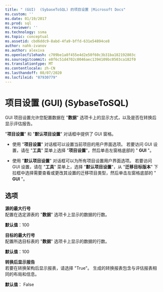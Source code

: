 ```yaml
---
title: " (GUI)  (SybaseToSQL) 的项目设置 |Microsoft Docs"
ms.custom: ''
ms.date: 01/19/2017
ms.prod: sql
ms.reviewer: ''
ms.technology: ssma
ms.topic: conceptual
ms.assetid: cbd6ddc9-8abd-4fa9-bffd-631e54894ce8
author: nahk-ivanov
ms.author: alexiva
ms.openlocfilehash: c709be1a8f455e4d2e50f60c3b31ba182192803c
ms.sourcegitcommit: e8f6c51d4702c0046aec1394109bc0503ca182f0
ms.translationtype: MT
ms.contentlocale: zh-CN
ms.lasthandoff: 08/07/2020
ms.locfileid: "87930779"
---
```

# <a name="project-settings-gui-sybasetosql"></a>项目设置 (GUI) (SybaseToSQL)
GUI 项目设置允许您配置数据在 "**数据**" 选项卡上的显示方式，以及是否在转换后显示评估报告。  
  
"**项目设置**" 和 "**默认项目设置**" 对话框中提供了 GUI 窗格。  
  
-   使用 "**项目设置**" 对话框可以设置当前项目的用户界面选项。 若要访问 GUI 设置，请在 "**工具**" 菜单上选择 "**项目设置**"，然后单击左窗格底部的 " **GUI** "。  
  
-   使用 "**默认项目设置**" 对话框可以为所有项目设置用户界面选项。 若要访问 GUI 设置，请在 "**工具**" 菜单上，选择 "**默认项目设置**"，从 "**迁移目标版本**" 下拉框中选择需要查看或更改其设置的迁移项目类型，然后单击左窗格底部的 " **GUI** "。  
  
## <a name="options"></a>选项  
**源的最大行号**  
配置在选定源表的 "**数据**" 选项卡上显示的数据的行数。  
  
**默认值**：100  
  
**目标的最大行号**  
配置所选目标表的 "**数据**" 选项卡上显示的数据的行数。  
  
**默认值**：100  
  
**转换后显示报告**  
若要在转换架构后显示报表，请选择 "True"。 生成的转换报表包含与评估报表相同的布局和信息。  
  
**默认值**： False  
  

